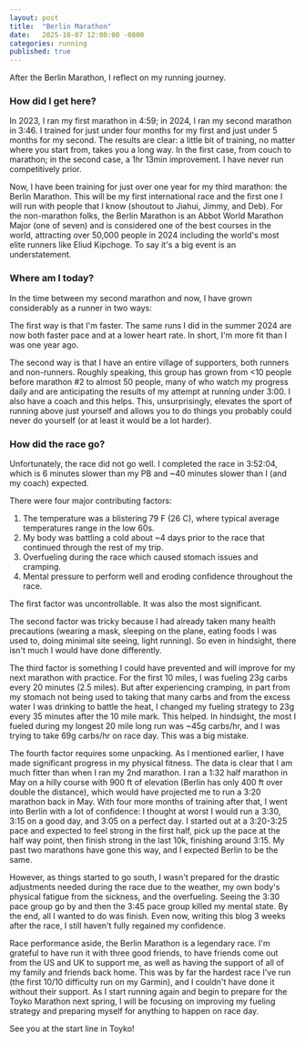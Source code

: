 ```yaml
---
layout: post
title:  "Berlin Marathon"
date:   2025-10-07 12:00:00 -0800
categories: running
published: true
---
```

After the Berlin Marathon, I reflect on my running journey.

### How did I get here? 

In 2023, I ran my first marathon in 4:59; in 2024, I ran my second marathon in 3:46.  I trained for just under four months for my first and just under 5 months for my second. The results are clear: a little bit of training, no matter where you start from, takes you a long way. In the first case, from couch to marathon; in the second case, a 1hr 13min improvement. I have never run competitively prior.

Now, I have been training for just over one year for my third marathon: the Berlin Marathon. This will be my first international race and the first one I will run with people that I know (shoutout to Jiahui, Jimmy, and Deb). For the non-marathon folks, the Berlin Marathon is an Abbot World Marathon Major (one of seven) and is considered one of the best courses in the world, attracting over 50,000 people in 2024 including the world's most elite runners like Eliud Kipchoge. To say it's a big event is an understatement. 


### Where am I today?

In the time between my second marathon and now, I have grown considerably as a runner in two ways: 

The first way is that I'm faster. The same runs I did in the summer 2024 are now both faster pace and at a lower heart rate. In short, I'm more fit than I was one year ago. 

The second way is that I have an entire village of supporters, both runners and non-runners. Roughly speaking, this group has grown from <10 people before marathon #2 to almost 50 people, many of who watch my progress daily and are anticipating the results of my attempt at running under 3:00. I also have a coach and this helps. This, unsurprisingly, elevates the sport of running above just yourself and allows you to do things you probably could never do yourself (or at least it would be a lot harder).

### How did the race go? 
Unfortunately, the race did not go well. I completed the race in 3:52:04, which is 6 minutes slower than my PB and ~40 minutes slower than I (and my coach) expected. 

There were four major contributing factors: 
1. The temperature was a blistering 79 F (26 C), where typical average temperatures range in the low 60s. 
2. My body was battling a cold about ~4 days prior to the race that continued through the rest of my trip. 
3. Overfueling during the race which caused stomach issues and cramping. 
4. Mental pressure to perform well and eroding confidence throughout the race. 

The first factor was uncontrollable. It was also the most significant. 

The second factor was tricky because I had already taken many health precautions (wearing a mask, sleeping on the plane, eating foods I was used to, doing minimal site seeing, light running). So even in hindsight, there isn't much I would have done differently. 

The third factor is something I could have prevented and will improve for my next marathon with practice. For the first 10 miles, I was fueling 23g carbs every 20 minutes (2.5 miles). But after experiencing cramping, in part from my stomach not being used to taking that many carbs and from the excess water I was drinking to battle the heat, I changed my fueling strategy to 23g every 35 minutes after the 10 mile mark. This helped. In hindsight, the most I fueled during my longest 20 mile long run was ~45g carbs/hr, and I was trying to take 69g carbs/hr on race day. This was a big mistake. 

The fourth factor requires some unpacking. As I mentioned earlier, I have made significant progress in my physical fitness. The data is clear that I am much fitter than when I ran my 2nd marathon. I ran a 1:32 half marathon in May on a hilly course with 900 ft of elevation (Berlin has only 400 ft over double the distance), which would have projected me to run a 3:20 marathon back in May. With four more months of training after that, I went into Berlin with a lot of confidence: I thought at worst I would run a 3:30, 3:15 on a good day, and 3:05 on a perfect day. I started out at a 3:20-3:25 pace and expected to feel strong in the first half, pick up the pace at the half way point, then finish strong in the last 10k, finishing around 3:15. My past two marathons have gone this way, and I expected Berlin to be the same. 

However, as things started to go south, I wasn't prepared for the drastic adjustments needed during the race due to the weather, my own body's physical fatigue from the sickness, and the overfueling. Seeing the 3:30 pace group go by and then the 3:45 pace group killed my mental state. By the end, all I wanted to do was finish. Even now, writing this blog 3 weeks after the race, I still haven't fully regained my confidence. 

Race performance aside, the Berlin Marathon is a legendary race. I'm grateful to have run it with three good friends, to have friends come out from the US and UK to support me, as well as having the support of all of my family and friends back home. This was by far the hardest race I've run (the first 10/10 difficulty run on my Garmin), and I couldn't have done it without their support. As I start running again and begin to prepare for the Toyko Marathon next spring, I will be focusing on improving my fueling strategy and preparing myself for anything to happen on race day. 

See you at the start line in Toyko!



